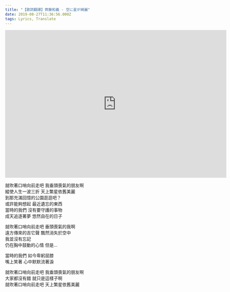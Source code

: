 ```yaml
---
title: "【歌詞翻譯】齊藤和義 - 空に星が綺麗"
date: 2019-08-27T11:36:56.000Z
tags: Lyrics, Translate
---
```


<iframe width="720" height="480" src="https://www.youtube.com/embed/V3nguLRCIA8" frameborder="0" allow="accelerometer; autoplay; clipboard-write; encrypted-media; gyroscope; picture-in-picture" allowfullscreen></iframe>

就吹著口哨向前走吧 我垂頭喪氣的朋友啊
<br>縱使人生一波三折 天上繁星依舊美麗
<br>到那充滿回憶的公園逛逛吧？
<br>或許能夠想起 最近遺忘的東西
<br>當時的我們 沒有要守護的事物
<br>成天追逐著夢 悠然自在的日子

就吹著口哨向前走吧 垂頭喪氣的我啊
<br>遠方傳來的吉它聲 飄然消失於空中
<br>我並沒有忘記
<br>仍在胸中鼓動的心情 但是…

當時的我們 如今卑躬屈膝
<br>嘴上笑著 心中默默流著淚

就吹著口哨向前走吧 我垂頭喪氣的朋友啊
<br>大家都沒有錯 就只是這樣子啊
<br>就吹著口哨向前走吧 天上繁星依舊美麗
